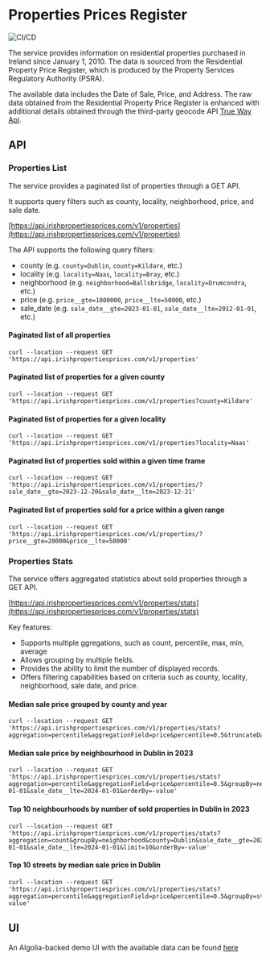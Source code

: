 # Properties Prices Register

![CI/CD](https://github.com/luciotudisco/properties-prices-register/actions/workflows/main.yml/badge.svg)

The service provides information on residential properties purchased in
Ireland since January 1, 2010. The data is sourced from the Residential
Property Price Register, which is produced by the Property Services
Regulatory Authority (PSRA).

The available data includes the Date of Sale, Price, and Address. The raw
data obtained from the Residential Property Price Register is enhanced with
additional details obtained through the third-party geocode
API [True Way Api](https://truewayapi.com/).

## API

### Properties List

The service provides a paginated list of properties through a GET API.

It supports query filters such as county, locality, neighborhood, price,
and sale date.

[https://api.irishpropertiesprices.com/v1/properties](https://api.irishpropertiesprices.com/v1/properties)

The API supports the following query filters:

- county (e.g. `county=Dublin`, `county=Kildare`, etc.)
- locality (e.g. `locality=Naas`, `locality=Bray`, etc.)
- neighborhood (e.g. `neighborhood=Ballsbridge`, `locality=Drumcondra`, etc.)
- price (e.g. `price__gte=1000000`, `price__lte=50000`, etc.)
- sale_date (e.g. `sale_date__gte=2023-01-01`, `sale_date__lte=2012-01-01`, etc.)

#### Paginated list of all properties

```shell
curl --location --request GET 'https://api.irishpropertiesprices.com/v1/properties'
```

#### Paginated list of properties for a given county

```shell
curl --location --request GET 'https://api.irishpropertiesprices.com/v1/properties?county=Kildare'
```

#### Paginated list of properties for a given locality

```shell
curl --location --request GET 'https://api.irishpropertiesprices.com/v1/properties?locality=Naas'
```

#### Paginated list of properties sold within a given time frame

```shell
curl --location --request GET 'https://api.irishpropertiesprices.com/v1/properties/?sale_date__gte=2023-12-20&sale_date__lte=2023-12-21'
```

#### Paginated list of properties sold for a price within a given range

```shell
curl --location --request GET 'https://api.irishpropertiesprices.com/v1/properties/?price__gte=20000&price__lte=50000'
```

### Properties Stats

The service offers aggregated statistics about sold properties through a GET API.

[https://api.irishpropertiesprices.com/v1/properties/stats](https://api.irishpropertiesprices.com/v1/properties/stats)

Key features:

- Supports multiple ggregations, such as count, percentile, max, min, average
- Allows grouping by multiple fields.
- Provides the ability to limit the number of displayed records.
- Offers filtering capabilities based on criteria such as county, locality,
  neighborhood, sale date, and price.

#### Median sale price grouped by county and year

```shell
curl --location --request GET 'https://api.irishpropertiesprices.com/v1/properties/stats?aggregation=percentile&aggregationField=price&percentile=0.5&truncateDate=sale_date=year&groupBy=sale_date__trunc__year,county'
```

#### Median sale price by neighbourhood in Dublin in 2023

```shell
curl --location --request GET 'https://api.irishpropertiesprices.com/v1/properties/stats?aggregation=percentile&aggregationField=price&percentile=0.5&groupBy=neighborhood&county=Dublin&sale_date__gte=2023-01-01&sale_date__lte=2024-01-01&orderBy=-value'
```

#### Top 10 neighbourhoods by number of sold properties in Dublin in 2023

```shell
curl --location --request GET 'https://api.irishpropertiesprices.com/v1/properties/stats?aggregation=count&groupBy=neighborhood&county=Dublin&sale_date__gte=2023-01-01&sale_date__lte=2024-01-01&limit=10&orderBy=-value'
```

#### Top 10 streets by median sale price in Dublin

```shell
curl --location --request GET 'https://api.irishpropertiesprices.com/v1/properties/stats?aggregation=percentile&aggregationField=price&percentile=0.5&groupBy=street&county=Dublin&limit=10&orderBy=-value'
```

## UI

An Algolia-backed demo UI with the available data can be found [here](https://dashboard.algolia.com/interface-demos/dc3c78f1-ee11-41da-a0bc-2d41a464064f?utm_medium=page_link&utm_source=dashboard)
